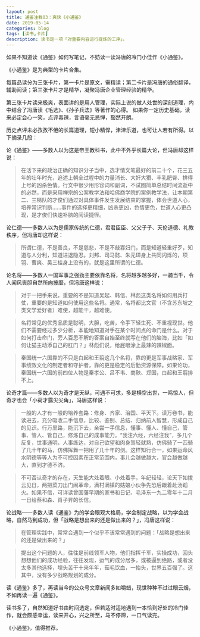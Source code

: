 ```yaml
---
layout: post
title: 通鉴注我03：爽快《小通鉴》
date: 2019-05-14
categories: blog
tags: [读书,卡片]
description: 读书是一项「对重要内容进行提炼的工序」。
---
```


如果不知道读《通鉴》如何写笔记，不妨读一读冯唐的冷门小佳作《小通鉴》。

《小通鉴》是为典型的卡片合集。

每篇品读分为三张卡片，第一卡片是原文，需精读；第二卡片是冯唐的通俗翻译，辅助阅读；第三张卡片才是精华，凝聚冯唐企业管理经验的精华。

第三张卡片读来极爽，表面讲的是用人管理，实际上说的做人处世的深刻道理，内中结合了冯唐读《毛选》、《孙子兵法》等著作的心得。 如果你一定历史基础，读来必定会心一笑，点评毒辣，言语毫无忌惮，豁然开朗。

历史点评未必孜孜不倦的长篇道理，短小精悍，津津乐道，也可让人若有所得。以下摘录几段：

论《通鉴》——多数人以为这是帝王教科书，此中不外乎长篇大论，但冯唐却这样说：

> 在活下来的政治正确的知识分子当中，选才情文笔最好的前二十个，花三五年的壮年时光，追述上朝全过程中的力量消长、大奸大猾、丰乳肥臀、排得上号的凶杀色情。行文中很少用形容词和副词，不试图简单总结时间流逝中的必然，而是采用禅宗的公案教学法和哈佛商学院的案例教学法，让本朝第二、三梯队的才俊们通过对具体事件发生发展结束的掌握，体会世道人心，培养常识判断……事件的选择更精细，凶杀更凶，色情更色，世道人心更凸现，是才俊们快速补脑的阅读捷径。

论仁德——多数人以为是儒家传统的仁德，君君臣臣、父父子子、天伦道德、礼教秩序，但冯唐却这样说：

> 所谓仁德，不是善良，不是慈悲，不是不敲寡妇门，而是知道轻重好歹，知道与人分利，知道进退隐忍。刘邦、司马懿、朱元璋身上共同闪烁的，项羽、曹爽、吴三桂身上没有的，就是这里所谓的仁德。

论名将——多数人一国军事之强劲主要依靠名将，名将越多越多好，一骑当千，令人闻风丧胆自然所向披靡，但冯唐这样说：

> 对于一把手来说，重要的不是知道吴起、韩信、林彪这类名将如何用兵打仗，重要的是知道如何使用这些名将。通常，名将都比文官（不含苏东坡之类文学爱好者）难使，越能干，越难使。

> 名将常见的优秀品质是聪明，大胆，吃苦，令手下轻生死、不重视现世。他们不需要经过多少分析，本能地知道对手在某个时间点的命门是什么。对于如何打击命门，旁人百思不解的答案自始至终就写在他们的脑海，比如「如何让猫主动添自己的肛门？」林彪们说，给屁眼涂上最辣的辣椒面。

> 秦国统一六国靠的不只是白起和王翦这几个名将，靠的更是军事战略家、军事绩效文化的制定者和守护者，靠的更是稳定的后勤资源保障。如果论功，秦国统一六国的前四位人物是秦孝公、吕不韦、商鞅、郑国，白起和王翦排不上。

论奇才篇——多数人以为奇才是天纵，可遇不可求，多是横空出世，一鸣惊人，但奇才也会「小荷才露尖尖角」，冯唐这样说：

> 一般的人才有一般的培养套路：修身、齐家、治国、平天下。读万卷书，能读进去，充分吸收二手信息，比较、鉴别、总结、归纳前人智慧，形成自己的见识。行万里路，能沉下去，亲尝一手信息，懂事、懂人、懂自己，管事、管人、管自己，修炼自己的成事能力。“我注六经，六经注我”，多几个反复，世事通明，人事练达，对自己欲望和肉身驾轻就熟，仿佛骑了一匹骑了几十年的马，仿佛挥舞一把用了几十年的剑。这样知行合一，如果运命风水阴德等等人为不可控因素在正常范围内，事儿会越做越大，官会越做越大，直到才德不济。

> 不可否认奇才的存在，天生能大处着眼、小处着手，年纪轻轻，论天下如拨云见日，两把菜刀出门闹革命，满村满镇的姑娘小伙争先恐后跟着赴汤蹈火。如果不信，可详读曾国藩早期的家书和日记、毛泽东一九二零年十二月一日给蔡和森、肖子昇的长信。

论战略——多数人读《通鉴》为的学会眼观大格局，学会制定战略，以为学会战略，自然马到成功，但「战略是想出来的还是做出来的？」，冯唐这样说：

> 在管理实践中，常常会遇到一个似乎不该常常遇到的问题：「战略是想出来的还是做出来的？」

> 提出这个问题的人，往往是前线领军人物，他们指挥千军，实操成功，回头想想他们的成功经验，往往发现，运气的成分居多，或被逼到绝路，或者没太多其他选择，埋头苦干十来年年，茹毛饮血，一抬头，世界五百强了。这其中，没有多少战略规划的成分。

读《通鉴》多了，再读当今的公众号文章新闻多如嚼蜡，现世种种不过过眼云烟，不如再读一遍《通鉴》。

读书多了，自然知道好书由时间选定，但若适时适地遇到一本恰到好处的冷门佳作，就会颇感幸运，读来开心，兴之所至，马不停蹄，一口气读完。

《小通鉴》，值得推荐。